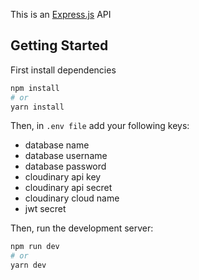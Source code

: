This is an [Express.js](https://expressjs.com/) API
## Getting Started

First install dependencies
```bash
npm install
# or
yarn install
```
Then, in ```.env file``` add your following keys:

- database name 
- database username
- database password
- cloudinary api key
- cloudinary api secret
- cloudinary cloud name
- jwt secret


Then, run the development server:
```bash
npm run dev
# or
yarn dev
```
